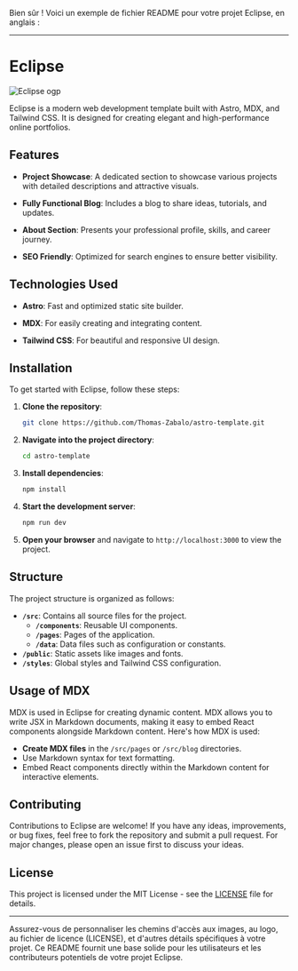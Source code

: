 Bien sûr ! Voici un exemple de fichier README pour votre projet Eclipse, en anglais :

---

# Eclipse

![Eclipse ogp](https://github.com/user-attachments/assets/7d594da9-68e7-43e4-8856-300fc5cb70df)

Eclipse is a modern web development template built with Astro, MDX, and Tailwind CSS. It is designed for creating elegant and high-performance online portfolios.

## Features

- **Project Showcase**: A dedicated section to showcase various projects with detailed descriptions and attractive visuals.
  
- **Fully Functional Blog**: Includes a blog to share ideas, tutorials, and updates.
  
- **About Section**: Presents your professional profile, skills, and career journey.
  
- **SEO Friendly**: Optimized for search engines to ensure better visibility.

## Technologies Used

- **Astro**: Fast and optimized static site builder.
  
- **MDX**: For easily creating and integrating content.
  
- **Tailwind CSS**: For beautiful and responsive UI design.

## Installation

To get started with Eclipse, follow these steps:

1. **Clone the repository**:
   ```bash
   git clone https://github.com/Thomas-Zabalo/astro-template.git
   ```

2. **Navigate into the project directory**:
   ```bash
   cd astro-template
   ```

3. **Install dependencies**:
   ```bash
   npm install
   ```

4. **Start the development server**:
   ```bash
   npm run dev
   ```

5. **Open your browser** and navigate to `http://localhost:3000` to view the project.

## Structure

The project structure is organized as follows:

- **`/src`**: Contains all source files for the project.
  - **`/components`**: Reusable UI components.
  - **`/pages`**: Pages of the application.
  - **`/data`**: Data files such as configuration or constants.
- **`/public`**: Static assets like images and fonts.
- **`/styles`**: Global styles and Tailwind CSS configuration.

## Usage of MDX

MDX is used in Eclipse for creating dynamic content. MDX allows you to write JSX in Markdown documents, making it easy to embed React components alongside Markdown content. Here's how MDX is used:

- **Create MDX files** in the `/src/pages` or `/src/blog` directories.
- Use Markdown syntax for text formatting.
- Embed React components directly within the Markdown content for interactive elements.

## Contributing

Contributions to Eclipse are welcome! If you have any ideas, improvements, or bug fixes, feel free to fork the repository and submit a pull request. For major changes, please open an issue first to discuss your ideas.

## License

This project is licensed under the MIT License - see the [LICENSE](/path/to/LICENSE) file for details.

---

Assurez-vous de personnaliser les chemins d'accès aux images, au logo, au fichier de licence (LICENSE), et d'autres détails spécifiques à votre projet. Ce README fournit une base solide pour les utilisateurs et les contributeurs potentiels de votre projet Eclipse.
